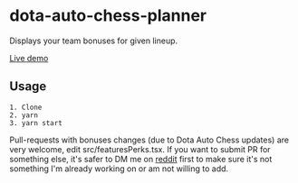 # dota-auto-chess-planner

Displays your team bonuses for given lineup.

[Live demo](https://kumagor0.github.io/dota-auto-chess-planner/)

## Usage

    1. Clone
    2. yarn
    3. yarn start

Pull-requests with bonuses changes (due to Dota Auto Chess updates) are very welcome, edit src/featuresPerks.tsx. If you want to submit PR for something else, it's safer to DM me on [reddit](https://old.reddit.com/user/Kumagor0/) first to make sure it's not something I'm already working on or am not willing to add.
